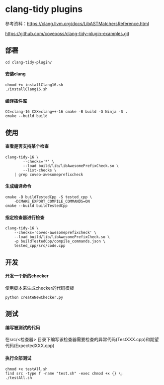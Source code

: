 # clang-tidy plugins

参考资料：https://clang.llvm.org/docs/LibASTMatchersReference.html

https://github.com/coveooss/clang-tidy-plugin-examples.git

## 部署
```
cd clang-tidy-plugin/
```
#### 安装clang
```
chmod +x installClang16.sh
./installClang16.sh
```
#### 编译插件库
```shell
CC=clang-16 CXX=clang++-16 cmake -B build -G Ninja -S .
cmake --build build
```

## 使用

#### 查看是否支持某个检查
```shell
clang-tidy-16 \
		--checks='*' \
		--load build/lib/libAwesomePrefixCheck.so \
		--list-checks \
	| grep coveo-awesomeprefixcheck
```
#### 生成编译命令
```shell
cmake -B buildTestedCpp -S tested_cpp \
	-DCMAKE_EXPORT_COMPILE_COMMANDS=ON
cmake --build buildTestedCpp
```
#### 指定检查器进行检查
```shell
clang-tidy-16 \
	--checks='coveo-awesomeprefixcheck' \
	--load build/lib/libAwesomePrefixCheck.so \
	-p buildTestedCpp/compile_commands.json \
	tested_cpp/src/code.cpp
```

## 开发

#### 开发一个新的checker
使用脚本来生成checker的代码模板
```shell
python createNewChecker.py
```

## 测试

#### 编写被测试的代码
在src/<检查器> 目录下编写该检查器需要检查的异常代码(TestXXX.cpp)和期望代码(ExpectedXXX.cpp) 

#### 执行全部测试
```
chmod +x testAll.sh
find src -type f -name "test.sh" -exec chmod +x {} \;
./testAll.sh
```
